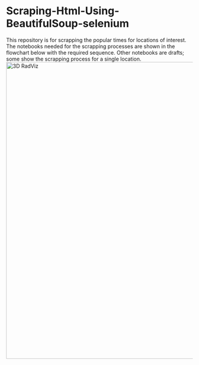 # Scraping-Html-Using-BeautifulSoup-selenium
This repository is for scrapping the popular times for locations of interest. The notebooks needed for the scrapping processes are shown in the flowchart below with the required sequence. Other notebooks are drafts; some show the scrapping process for a single location.
<img src="https://github.com/elewah/Popular-Times-of-places/blob/main/flowchart.svg" width="800" title="3D RadViz">
